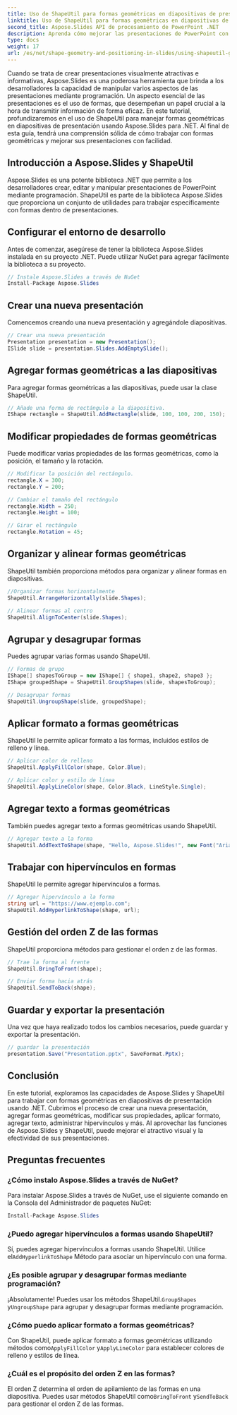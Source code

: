 ```yaml
---
title: Uso de ShapeUtil para formas geométricas en diapositivas de presentación
linktitle: Uso de ShapeUtil para formas geométricas en diapositivas de presentación
second_title: Aspose.Slides API de procesamiento de PowerPoint .NET
description: Aprenda cómo mejorar las presentaciones de PowerPoint con Aspose.Slides. Explora ShapeUtil para la manipulación de formas geométricas. Guía paso a paso con código fuente .NET. Optimice las presentaciones de manera efectiva.
type: docs
weight: 17
url: /es/net/shape-geometry-and-positioning-in-slides/using-shapeutil-geometry-shape/
---
```

Cuando se trata de crear presentaciones visualmente atractivas e informativas, Aspose.Slides es una poderosa herramienta que brinda a los desarrolladores la capacidad de manipular varios aspectos de las presentaciones mediante programación. Un aspecto esencial de las presentaciones es el uso de formas, que desempeñan un papel crucial a la hora de transmitir información de forma eficaz. En este tutorial, profundizaremos en el uso de ShapeUtil para manejar formas geométricas en diapositivas de presentación usando Aspose.Slides para .NET. Al final de esta guía, tendrá una comprensión sólida de cómo trabajar con formas geométricas y mejorar sus presentaciones con facilidad.

## Introducción a Aspose.Slides y ShapeUtil

Aspose.Slides es una potente biblioteca .NET que permite a los desarrolladores crear, editar y manipular presentaciones de PowerPoint mediante programación. ShapeUtil es parte de la biblioteca Aspose.Slides que proporciona un conjunto de utilidades para trabajar específicamente con formas dentro de presentaciones.

## Configurar el entorno de desarrollo

Antes de comenzar, asegúrese de tener la biblioteca Aspose.Slides instalada en su proyecto .NET. Puede utilizar NuGet para agregar fácilmente la biblioteca a su proyecto.

```csharp
// Instale Aspose.Slides a través de NuGet
Install-Package Aspose.Slides
```

## Crear una nueva presentación

Comencemos creando una nueva presentación y agregándole diapositivas.

```csharp
// Crear una nueva presentación
Presentation presentation = new Presentation();
ISlide slide = presentation.Slides.AddEmptySlide();
```

## Agregar formas geométricas a las diapositivas

Para agregar formas geométricas a las diapositivas, puede usar la clase ShapeUtil.

```csharp
// Añade una forma de rectángulo a la diapositiva.
IShape rectangle = ShapeUtil.AddRectangle(slide, 100, 100, 200, 150);
```

## Modificar propiedades de formas geométricas

Puede modificar varias propiedades de las formas geométricas, como la posición, el tamaño y la rotación.

```csharp
// Modificar la posición del rectángulo.
rectangle.X = 300;
rectangle.Y = 200;

// Cambiar el tamaño del rectángulo
rectangle.Width = 250;
rectangle.Height = 100;

// Girar el rectángulo
rectangle.Rotation = 45;
```

## Organizar y alinear formas geométricas

ShapeUtil también proporciona métodos para organizar y alinear formas en diapositivas.

```csharp
//Organizar formas horizontalmente
ShapeUtil.ArrangeHorizontally(slide.Shapes);

// Alinear formas al centro
ShapeUtil.AlignToCenter(slide.Shapes);
```

## Agrupar y desagrupar formas

Puedes agrupar varias formas usando ShapeUtil.

```csharp
// Formas de grupo
IShape[] shapesToGroup = new IShape[] { shape1, shape2, shape3 };
IShape groupedShape = ShapeUtil.GroupShapes(slide, shapesToGroup);

// Desagrupar formas
ShapeUtil.UngroupShape(slide, groupedShape);
```

## Aplicar formato a formas geométricas

ShapeUtil le permite aplicar formato a las formas, incluidos estilos de relleno y línea.

```csharp
// Aplicar color de relleno
ShapeUtil.ApplyFillColor(shape, Color.Blue);

// Aplicar color y estilo de línea
ShapeUtil.ApplyLineColor(shape, Color.Black, LineStyle.Single);
```

## Agregar texto a formas geométricas

También puedes agregar texto a formas geométricas usando ShapeUtil.

```csharp
// Agregar texto a la forma
ShapeUtil.AddTextToShape(shape, "Hello, Aspose.Slides!", new Font("Arial", 12), Color.Black);
```

## Trabajar con hipervínculos en formas

ShapeUtil le permite agregar hipervínculos a formas.

```csharp
// Agregar hipervínculo a la forma
string url = "https://www.ejemplo.com";
ShapeUtil.AddHyperlinkToShape(shape, url);
```

## Gestión del orden Z de las formas

ShapeUtil proporciona métodos para gestionar el orden z de las formas.

```csharp
// Trae la forma al frente
ShapeUtil.BringToFront(shape);

// Enviar forma hacia atrás
ShapeUtil.SendToBack(shape);
```

## Guardar y exportar la presentación

Una vez que haya realizado todos los cambios necesarios, puede guardar y exportar la presentación.

```csharp
// guardar la presentación
presentation.Save("Presentation.pptx", SaveFormat.Pptx);
```

## Conclusión

En este tutorial, exploramos las capacidades de Aspose.Slides y ShapeUtil para trabajar con formas geométricas en diapositivas de presentación usando .NET. Cubrimos el proceso de crear una nueva presentación, agregar formas geométricas, modificar sus propiedades, aplicar formato, agregar texto, administrar hipervínculos y más. Al aprovechar las funciones de Aspose.Slides y ShapeUtil, puede mejorar el atractivo visual y la efectividad de sus presentaciones.

## Preguntas frecuentes

### ¿Cómo instalo Aspose.Slides a través de NuGet?

Para instalar Aspose.Slides a través de NuGet, use el siguiente comando en la Consola del Administrador de paquetes NuGet:

```csharp
Install-Package Aspose.Slides
```

### ¿Puedo agregar hipervínculos a formas usando ShapeUtil?

 Sí, puedes agregar hipervínculos a formas usando ShapeUtil. Utilice el`AddHyperlinkToShape` Método para asociar un hipervínculo con una forma.

### ¿Es posible agrupar y desagrupar formas mediante programación?

 ¡Absolutamente! Puedes usar los métodos ShapeUtil.`GroupShapes` y`UngroupShape` para agrupar y desagrupar formas mediante programación.

### ¿Cómo puedo aplicar formato a formas geométricas?

Con ShapeUtil, puede aplicar formato a formas geométricas utilizando métodos como`ApplyFillColor` y`ApplyLineColor` para establecer colores de relleno y estilos de línea.

### ¿Cuál es el propósito del orden Z en las formas?

 El orden Z determina el orden de apilamiento de las formas en una diapositiva. Puedes usar métodos ShapeUtil como`BringToFront` y`SendToBack` para gestionar el orden Z de las formas.